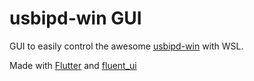 # usbipd-win GUI

GUI to easily control the awesome [usbipd-win](https://github.com/dorssel/usbipd-win) with WSL.

Made with [Flutter](https://flutter.dev/) and [fluent_ui](https://pub.dev/packages/fluent_ui)